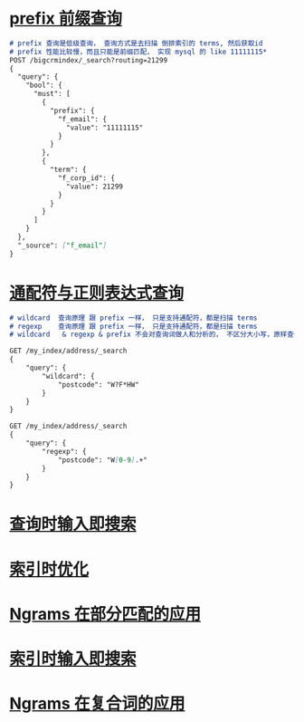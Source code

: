 # [**prefix 前缀查询**](https://www.elastic.co/guide/cn/elasticsearch/guide/current/prefix-query.html)

```markdown
# prefix 查询是低级查询， 查询方式是去扫描 倒排索引的 terms, 然后获取id
# prefix 性能比较慢，而且只能是前缀匹配， 实现 mysql 的 like 11111115*
POST /bigcrmindex/_search?routing=21299
{
  "query": {
    "bool": {
      "must": [
        {
          "prefix": {
            "f_email": {
              "value": "11111115"
            }
          }
        },
        {
          "term": {
            "f_corp_id": {
              "value": 21299
            }
          }
        }
      ]
    }
  },
  "_source": ["f_email"]
}
```

# [通配符与正则表达式查询](https://www.elastic.co/guide/cn/elasticsearch/guide/current/_wildcard_and_regexp_queries.html)

```markdown
# wildcard  查询原理 跟 prefix 一样， 只是支持通配符，都是扫描 terms
# regexp    查询原理 跟 prefix 一样， 只是支持通配符，都是扫描 terms
# wildcard   & regexp & prefix 不会对查询词做人和分析的， 不区分大小写，原样查询

GET /my_index/address/_search
{
    "query": {
        "wildcard": {
            "postcode": "W?F*HW" 
        }
    }
}

GET /my_index/address/_search
{
    "query": {
        "regexp": {
            "postcode": "W[0-9].+" 
        }
    }
}
```

# [查询时输入即搜索](https://www.elastic.co/guide/cn/elasticsearch/guide/current/_query_time_search_as_you_type.html)



# [索引时优化](https://www.elastic.co/guide/cn/elasticsearch/guide/current/_index_time_optimizations.html)

# 

# [Ngrams 在部分匹配的应用](https://www.elastic.co/guide/cn/elasticsearch/guide/current/_ngrams_for_partial_matching.html)

# 

# [索引时输入即搜索](https://www.elastic.co/guide/cn/elasticsearch/guide/current/_index_time_search_as_you_type.html)

# 

# [Ngrams 在复合词的应用](https://www.elastic.co/guide/cn/elasticsearch/guide/current/ngrams-compound-words.html)



